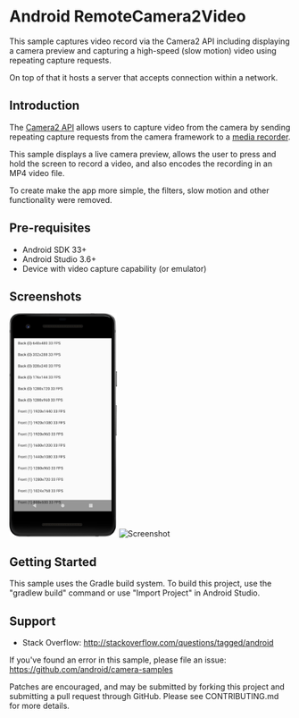 
Android RemoteCamera2Video
===========================

This sample captures video record via the Camera2 API including displaying
a camera preview and capturing a high-speed (slow motion) video using
repeating capture requests.

On top of that it hosts a server that accepts connection within a network.

Introduction
------------

The [Camera2 API][1] allows users to capture video from the camera by
sending repeating capture requests from the camera framework to a
[media recorder][2].

This sample displays a live camera preview, allows the user to
press and hold the screen to record a video, and also encodes the recording
in an MP4 video file.

To create make the app more simple, the filters, slow motion and other functionality were removed.

[1]: https://developer.android.com/reference/android/hardware/camera2/package-summary.html
[2]: https://developer.android.com/reference/android/media/MediaRecorder

Pre-requisites
--------------

- Android SDK 33+
- Android Studio 3.6+
- Device with video capture capability (or emulator)

Screenshots
-------------

<img src="screenshots/main.png" height="400" alt="Screenshot"/>
<img src="screenshots/ip-tree.png" height="400" alt="Screenshot"/>



Getting Started
---------------

This sample uses the Gradle build system. To build this project, use the
"gradlew build" command or use "Import Project" in Android Studio.

Support
-------

- Stack Overflow: http://stackoverflow.com/questions/tagged/android

If you've found an error in this sample, please file an issue:
https://github.com/android/camera-samples

Patches are encouraged, and may be submitted by forking this project and
submitting a pull request through GitHub. Please see CONTRIBUTING.md for more details.
